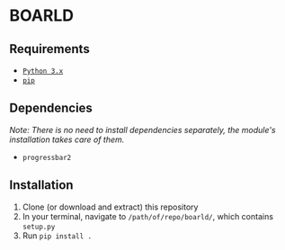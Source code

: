 # BOARLD

## Requirements
  - [`Python 3.x`](https://www.python.org/)
  - [`pip`](https://pypi.org/project/pip/)

## Dependencies
*Note: There is no need to install dependencies separately, the module's installation takes care of them.* 
- `progressbar2`  

## Installation
1. Clone (or download and extract) this repository
2. In your terminal, navigate to `/path/of/repo/boarld/`, which contains `setup.py`
3. Run `pip install .`

